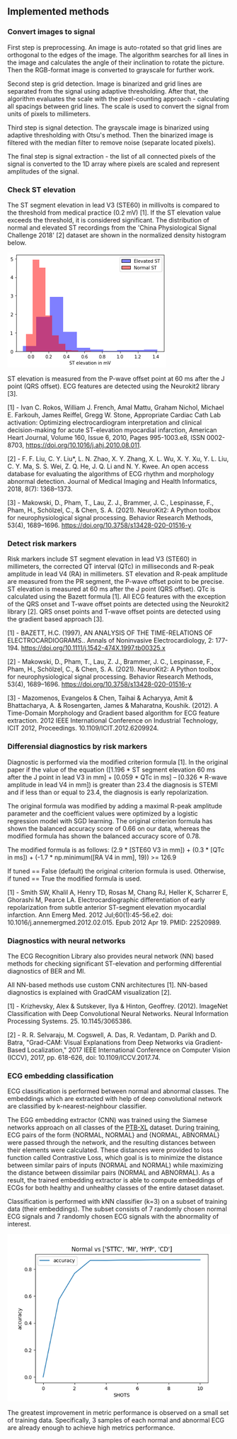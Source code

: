 ## Implemented methods

### Convert images to signal
First step is preprocessing. An image is auto-rotated so that grid lines are orthogonal to the edges of the image. The algorithm searches for all lines in the image and calculates the angle of their inclination to rotate the picture. Then the RGB-format image is converted to grayscale for further work.

Second step is grid detection. Image is binarized and grid lines are separated from the signal using adaptive thresholding. After that, the algorithm evaluates the scale with the pixel-counting approach - calculating all spacings between grid lines. The scale is used to convert the signal from units of pixels to millimeters.

Third step is signal detection. The grayscale image is binarized using adaptive thresholding with Otsu's method. Then the binarized image is filtered with the median filter to remove noise (separate located pixels).

The final step is signal extraction - the list of all connected pixels of the signal is converted to the 1D array where pixels are scaled and represent amplitudes of the signal. 

### Check ST elevation
The ST segment elevation in lead V3 (STE60) in millivolts is compared to the threshold from medical practice (0.2 mV) [1]. If the ST elevation value exceeds the threshold, it is considered significant. The distribution of normal and elevated ST recordings from the 'China Physiological Signal Challenge 2018' [2] dataset are shown in the normalized density histogram below.

![ste_histogram](images/ST-elevation-threshold.png)

ST elevation is measured from the P-wave offset point at 60 ms after the J point (QRS offset). ECG features are detected using the Neurokit2 library [3].


[1] - Ivan C. Rokos, William J. French, Amal Mattu, Graham Nichol, Michael E. Farkouh, James Reiffel, Gregg W. Stone,
Appropriate Cardiac Cath Lab activation: Optimizing electrocardiogram interpretation and clinical decision-making for acute ST-elevation myocardial infarction,
American Heart Journal, Volume 160, Issue 6, 2010, Pages 995-1003.e8, ISSN 0002-8703, https://doi.org/10.1016/j.ahj.2010.08.011.

[2] - F. F. Liu, C. Y. Liu*, L. N. Zhao, X. Y. Zhang, X. L. Wu, X. Y. Xu, Y. L. Liu, C. Y. Ma, S. S. Wei, Z. Q. He, J. Q. Li and N. Y. Kwee.
An open access database for evaluating the algorithms of ECG rhythm and morphology abnormal detection.
Journal of Medical Imaging and Health Informatics, 2018, 8(7): 1368–1373.

[3] - Makowski, D., Pham, T., Lau, Z. J., Brammer, J. C., Lespinasse, F., Pham, H.,
Schölzel, C., & Chen, S. A. (2021). NeuroKit2: A Python toolbox for neurophysiological signal processing.
Behavior Research Methods, 53(4), 1689–1696. https://doi.org/10.3758/s13428-020-01516-y

### Detect risk markers
Risk markers include ST segment elevation in lead V3 (STE60) in millimeters, the corrected QT interval (QTc) in milliseconds and R-peak amplitude in lead V4 (RA) in millimeters. ST elevation and R-peak amplitude are measured from the PR segment, the P-wave offset point to be precise. ST elevation is measured at 60 ms after the J point (QRS offset). QTc is calculated using the Bazett formula [1]. All ECG features with the exception of the QRS onset and T-wave offset points are detected using the Neurokit2 library [2]. QRS onset points and T-wave offset points are detected using the gradient based approach [3].


[1] - BAZETT, H.C. (1997), AN ANALYSIS OF THE TIME-RELATIONS OF ELECTROCARDIOGRAMS.. 
Annals of Noninvasive Electrocardiology, 2: 177-194. https://doi.org/10.1111/j.1542-474X.1997.tb00325.x

[2] - Makowski, D., Pham, T., Lau, Z. J., Brammer, J. C., Lespinasse, F., Pham, H.,
Schölzel, C., & Chen, S. A. (2021). NeuroKit2: A Python toolbox for neurophysiological signal processing.
Behavior Research Methods, 53(4), 1689–1696. https://doi.org/10.3758/s13428-020-01516-y

[3] - Mazomenos, Evangelos & Chen, Taihai & Acharyya, Amit & Bhattacharya, A. & Rosengarten, James & Maharatna, Koushik. (2012). 
A Time-Domain Morphology and Gradient based algorithm for ECG feature extraction.
2012 IEEE International Conference on Industrial Technology, ICIT 2012, Proceedings. 10.1109/ICIT.2012.6209924. 

### Differensial diagnostics by risk markers
Diagnostic is performed via the modified criterion formula [1]. In the original paper if the value of the equation ([1.196 * ST segment elevation 60 ms after the J point in lead V3 in mm] + [0.059 * QTc in ms] – [0.326 * R-wave amplitude in lead V4 in mm]) is greater than 23.4 the diagnosis is STEMI and if less than or equal to 23.4, the diagnosis is early repolarization.

The original formula was modified by adding a maximal R-peak amplitude parameter and the coefficient values were optimized by a logistic regression model with SGD learning. The original criterion formula has shown the balanced accuracy score of 0.66 on our data, whereas the modified formula has shown the balanced accuracy score of 0.78.

The modified formula is as follows: (2.9 * [STE60 V3 in mm]) + (0.3 * [QTc in ms]) + (-1.7 * np.minimum([RA V4 in mm], 19)) >= 126.9

If tuned == False (default) the original criterion formula is used. Otherwise, if tuned == True the modified formula is used.

[1] - Smith SW, Khalil A, Henry TD, Rosas M, Chang RJ, Heller K, Scharrer E, Ghorashi M, Pearce LA.
Electrocardiographic differentiation of early repolarization from subtle anterior ST-segment elevation myocardial infarction.
Ann Emerg Med. 2012 Jul;60(1):45-56.e2. doi: 10.1016/j.annemergmed.2012.02.015. Epub 2012 Apr 19. PMID: 22520989.

### Diagnostics with neural networks
The ECG Recognition Library also provides neural network (NN) based methods for checking significant ST-elevation and performing differential diagnostics of BER and MI.

All NN-based methods use custom CNN architectures [1]. NN-based diagnostics is explained with GradCAM visualization [2].

[1] - Krizhevsky, Alex & Sutskever, Ilya & Hinton, Geoffrey. (2012). ImageNet Classification with Deep Convolutional Neural Networks. Neural Information Processing Systems. 25. 10.1145/3065386. 

[2] - R. R. Selvaraju, M. Cogswell, A. Das, R. Vedantam, D. Parikh and D. Batra, "Grad-CAM: Visual Explanations from Deep Networks via Gradient-Based Localization," 2017 IEEE International Conference on Computer Vision (ICCV), 2017, pp. 618-626, doi: 10.1109/ICCV.2017.74.

### ECG embedding classification
ECG classification is performed between normal and abnormal classes. The embeddings which are extracted with help of deep convolutional network are classified by k-nearest-neighbour classifier.

The EGG embedding extractor (CNN) was trained using the Siamese networks approach on all classes of the [PTB-XL](https://physionet.org/content/ptb-xl/1.0.1/) dataset. During training, ECG pairs of the form {NORMAL, NORMAL} and {NORMAL, ABNORMAL} were passed through the network, and the resulting distances between their elements were calculated. These distances were provided to loss function called Contrastive Loss, which goal is is to minimize the distance between similar pairs of inputs (NORMAL and NORMAL) while maximizing the distance between dissimilar pairs (NORMAL and ABNORMAL). As a result, the trained embedding extractor is able to compute embeddings of ECGs for both healthy and unhealthy classes of the entire dataset dataset.

Classification is performed with kNN classifier (k=3) on a subset of training data (their embeddings). The subset consists of 7 randomly chosen normal ECG signals and 7 randomly chosen ECG signals with the abnormality of interest.

![ste_histogram](images/embedding-classification-accuracy.png)

The greatest improvement in metric performance is observed on a small set of training data. Specifically, 3 samples of each normal and abnormal ECG are already enough to achieve high metrics performance.